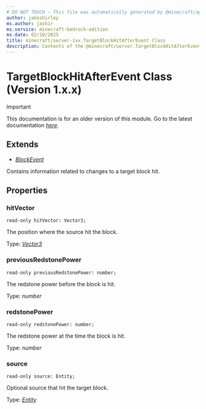 ```yaml
---
# DO NOT TOUCH — This file was automatically generated by @minecraft/api-docs-generator, to report problems file an issue at https://github.com/Mojang/minecraft-scripting-libraries
author: jakeshirley
ms.author: jashir
ms.service: minecraft-bedrock-edition
ms.date: 02/10/2025
title: minecraft/server-1xx.TargetBlockHitAfterEvent Class
description: Contents of the @minecraft/server.TargetBlockHitAfterEvent class (Version 1.x.x).
---
```

# TargetBlockHitAfterEvent Class (Version 1.x.x)

> [!IMPORTANT]
> This documentation is for an older version of this module. Go to the latest documentation [*here*](../../../scriptapi/minecraft/server/TargetBlockHitAfterEvent.md).

## Extends
- [*BlockEvent*](BlockEvent.md)

Contains information related to changes to a target block hit.

## Properties

### **hitVector**
`read-only hitVector: Vector3;`

The position where the source hit the block.

Type: [*Vector3*](Vector3.md)

### **previousRedstonePower**
`read-only previousRedstonePower: number;`

The redstone power before the block is hit.

Type: *number*

### **redstonePower**
`read-only redstonePower: number;`

The redstone power at the time the block is hit.

Type: *number*

### **source**
`read-only source: Entity;`

Optional source that hit the target block.

Type: [*Entity*](Entity.md)
